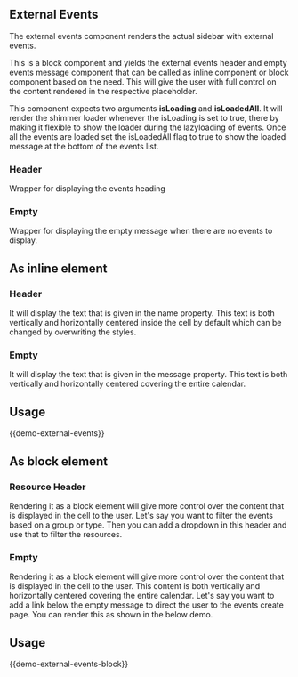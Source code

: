 ## External Events

The external events component renders the actual sidebar with external events.

This is a block component and yields the external events header and empty events message component that can be called as inline component or block component based on the need. This will give the user with full control on the content rendered in the respective placeholder.

This component expects two arguments **isLoading** and **isLoadedAll**. It will render the shimmer loader whenever the isLoading is set to true, there by making it flexible to show the loader during the lazyloading of events. Once all the events are loaded set the isLoadedAll flag to true to show the loaded message at the bottom of the events list.

### Header
Wrapper for displaying the events heading

### Empty
Wrapper for displaying the empty message when there are no events to display.

## **As inline element**

### Header
It will display the text that is given in the name property. This text is both vertically and horizontally centered inside the cell by default which can be changed by overwriting the styles.

### Empty

It will display the text that is given in the message property. This text is both vertically and horizontally centered covering the entire calendar.

## Usage

{{demo-external-events}}

## **As block element**

### Resource Header
Rendering it as a block element will give more control over the content that is displayed in the cell to the user.
Let's say you want to filter the events based on a group or type. Then you can add a dropdown in this header and use that to filter the resources.

### Empty

Rendering it as a block element will give more control over the content that is displayed in the cell to the user.
This content is both vertically and horizontally centered covering the entire calendar.
Let's say you want to add a link below the empty message to direct the user to the events create page. You can render this as shown in the below demo.

## Usage

{{demo-external-events-block}}
